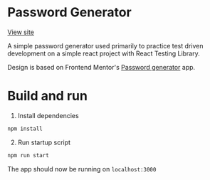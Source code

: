 # Password Generator

[View site](https://cseltzner.github.io/password-generator/)

A simple password generator used primarily to practice test driven development on a simple react project with React Testing Library.

Design is based on Frontend Mentor's [Password generator](https://www.frontendmentor.io/challenges/password-generator-app-Mr8CLycqjh) app.

# Build and run

1. Install dependencies

```bash
npm install
```

2. Run startup script

```bash
npm run start
```

The app should now be running on `localhost:3000`
